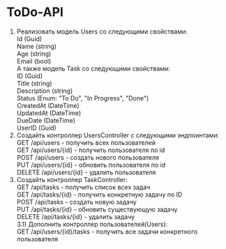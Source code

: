 # ToDo-API
1) Реализовать модель Users со следующими свойствами: <br />
  Id (Guid)<br />
  Name (string)<br />
  Age (string)<br />
  Email (bool)<br />
А также модель Task со следующими свойствами: <br />
  ID (Guid)<br />
  Title (string)<br />
  Description (string)<br />
  Status (Enum: "To Do", "In Progress", "Done")<br />
  CreatedAt (DateTime)<br />
  UpdatedAt (DateTime)<br />
  DueDate (DateTime)<br />
  UserID (Guid)<br />
2) Создайть контроллер UsersController с следующими эндпоинтами:<br />
  GET /api/users - получить всех пользователей<br />
  GET /api/users/{id} - получить пользователя по id<br />
  POST /api/users - создать нового пользователя<br />
  PUT /api/users/{id} - обновить пользователя по id<br />
  DELETE /api/users/{id} - удалить пользователя<br />
3) Создайть контроллер TaskController:<br />
  GET /api/tasks - получить список всех задач<br />
  GET /api/tasks/{id} - получить конкретную задачу по ID<br />
  POST /api/tasks - создать новую задачу<br />
  PUT /api/tasks/{id} - обновить существующую задачу<br />
  DELETE /api/tasks/{id} - удалить задачу<br />
3.1) Дополнить контроллер пользователей(Users):<br />
  GET /api/users/{id}/tasks - получить все задачи конкретного пользователя
